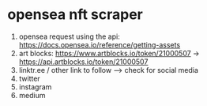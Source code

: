 # opensea nft scraper

1. opensea request using the api: https://docs.opensea.io/reference/getting-assets
2. art blocks: https://www.artblocks.io/token/21000507 -> https://api.artblocks.io/token/21000507
3. linktr.ee / other link to follow —> check for social media
4. twitter
5. instagram
6. medium